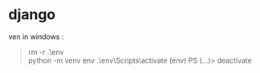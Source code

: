 # django

ven in windows : 

> rm -r .\env\
> python -m venv env
> .\env\Scripts\activate 
(env) PS (...)> deactivate